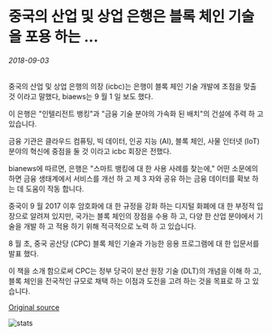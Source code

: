 # 중국의 산업 및 상업 은행은 블록 체인 기술을 포용 하는 ...

###### 2018-09-03

중국의 산업 및 상업 은행의 의장 (icbc)는 은행이 블록 체인 기술 개발에 초점을 맞출 것 이라고 말했다, biaews는 9 월 1 일 보도 했다.

이 은행은 "인텔리전트 뱅킹"과 "금융 기술 분야의 가속화 된 배치"의 건설에 주력 하 고 있습니다.

금융 기관은 클라우드 컴퓨팅, 빅 데이터, 인공 지능 (AI), 블록 체인, 사물 인터넷 (IoT) 분야의 혁신에 중점을 둘 것 이라고 icbc 회장은 전했다.

bianews에 따르면, 은행은 "스마트 뱅킹에 대 한 사용 사례를 찾는에," 어떤 소문에의 하면 금융 생태계에서 서비스를 개선 하 고 제 3 자와 공유 하는 금융 데이터를 확보 하는 데 도움이 작동 합니다.

중국이 9 월 2017 이후 암호화에 대 한 규정을 강화 하는 디지털 화폐에 대 한 부정적 입장으로 알려져 있지만, 국가는 블록 체인의 장점을 수용 하 고, 다양 한 산업 분야에서 기술을 개발 하 고 적용 하기 위해 적극적으로 노력 하 고 있습니다.

8 월 초, 중국 공산당 (CPC) 블록 체인 기술과 가능한 응용 프로그램에 대 한 입문서를 발표 했다.

이 책을 소개 함으로써 CPC는 정부 당국이 분산 원장 기술 (DLT)의 개념을 이해 하 고, 블록 체인을 전국적인 규모로 채택 하는 이점과 도전을 고려 하는 것을 목표로 하 고 있습니다.

[Original source](https://cointelegraph.com/news/industrial-and-commercial-bank-of-china-to-embrace-blockchain-technology)

![stats](https://c.statcounter.com/11760860/0/a89fa40b/1/ "stats")